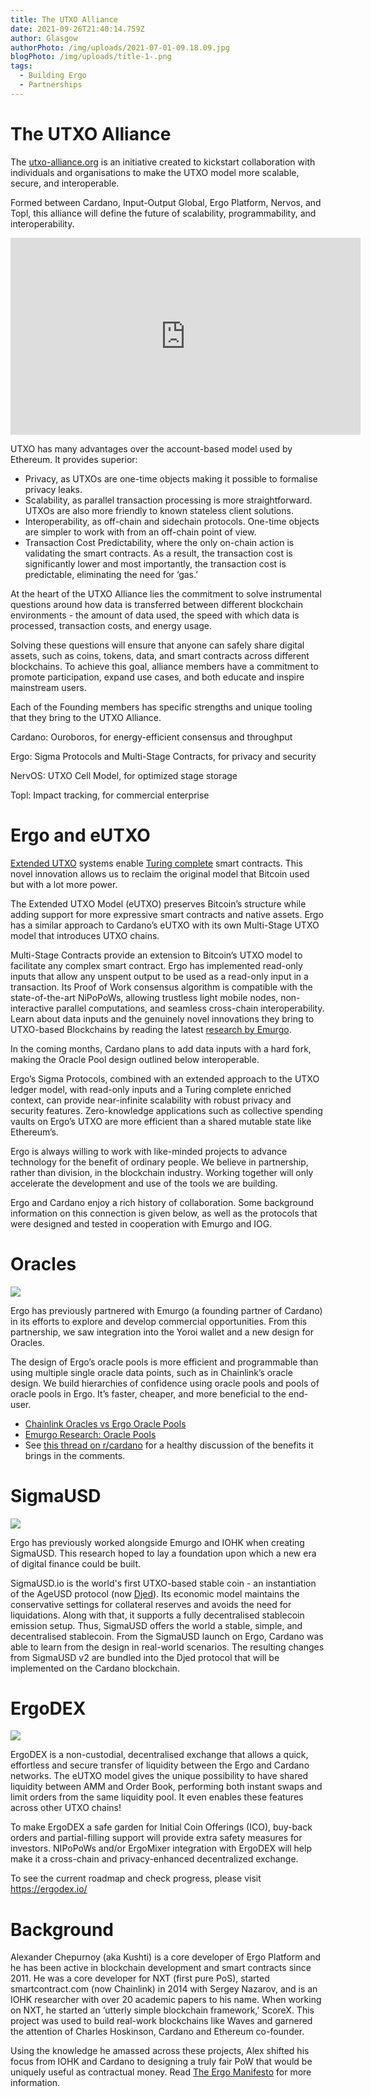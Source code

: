 ```yaml
---
title: The UTXO Alliance
date: 2021-09-26T21:40:14.759Z
author: Glasgow
authorPhoto: /img/uploads/2021-07-01-09.18.09.jpg
blogPhoto: /img/uploads/title-1-.png
tags:
  - Building Ergo
  - Partnerships
---
```

# The UTXO Alliance

The [utxo-alliance.org](https://utxo-alliance.org/) is an initiative created to kickstart collaboration with individuals and organisations to make the UTXO model more scalable, secure, and interoperable.

Formed between Cardano, Input-Output Global, Ergo Platform, Nervos, and Topl, this alliance will define the future of scalability, programmability, and interoperability. 

<iframe width="560" height="315" src="https://www.youtube.com/embed/PJfwhkPs2J4" title="YouTube video player" frameborder="0" allow="accelerometer; autoplay; clipboard-write; encrypted-media; gyroscope; picture-in-picture" allowfullscreen></iframe>

UTXO has many advantages over the account-based model used by Ethereum. It provides superior:

* Privacy, as UTXOs are one-time objects making it possible to formalise privacy leaks.
* Scalability, as parallel transaction processing is more straightforward. UTXOs are also more friendly to known stateless client solutions.
* Interoperability, as off-chain and sidechain protocols. One-time objects are simpler to work with from an off-chain point of view.
* Transaction Cost Predictability, where the only on-chain action is validating the smart contracts. As a result, the transaction cost is significantly lower and most importantly, the transaction cost is predictable, eliminating the need for ‘gas.’

At the heart of the UTXO Alliance lies the commitment to solve instrumental questions around how data is transferred between different blockchain environments - the amount of data used, the speed with which data is processed, transaction costs, and energy usage.

Solving these questions will ensure that anyone can safely share digital assets, such as coins, tokens, data, and smart contracts across different blockchains. To achieve this goal, alliance members have a commitment to promote participation, expand use cases, and both educate and inspire mainstream users.

Each of the Founding members has specific strengths and unique tooling that they bring to the UTXO Alliance.

Cardano: Ouroboros, for energy-efficient consensus and throughput

Ergo: Sigma Protocols and Multi-Stage Contracts, for privacy and security

NervOS: UTXO Cell Model, for optimized stage storage

Topl: Impact tracking, for commercial enterprise

# Ergo and eUTXO

[Extended UTXO](https://iohk.io/en/research/library/papers/the-extended-utxo-model/) systems enable [Turing complete](https://arxiv.org/abs/1806.10116) smart contracts. This novel innovation allows us to reclaim the original model that Bitcoin used but with a lot more power.

The Extended UTXO Model (eUTXO) preserves Bitcoin’s structure while adding support for more expressive smart contracts and native assets. Ergo has a similar approach to Cardano’s eUTXO with its own Multi-Stage UTXO model that introduces UTXO chains. 

Multi-Stage Contracts provide an extension to Bitcoin’s UTXO model to facilitate any complex smart contract. Ergo has implemented read-only inputs that allow any unspent output to be used as a read-only input in a transaction. Its Proof of Work consensus algorithm is compatible with the state-of-the-art NiPoPoWs, allowing trustless light mobile nodes, non-interactive parallel computations, and seamless cross-chain interoperability. Learn about data inputs and the genuinely novel innovations they bring to UTXO-based Blockchains by reading the latest [research by Emurgo](https://github.com/Emurgo/Emurgo-Research/blob/master/smart-contracts/Unlocking%20The%20Potential%20Of%20The%20UTXO%20Model.md).

In the coming months, Cardano plans to add data inputs with a hard fork, making the Oracle Pool design outlined below interoperable.

Ergo’s Sigma Protocols, combined with an extended approach to the UTXO ledger model, with read-only inputs and a Turing complete enriched context, can provide near-infinite scalability with robust privacy and security features. Zero-knowledge applications such as collective spending vaults on Ergo’s UTXO are more efficient than a shared mutable state like Ethereum’s.

Ergo is always willing to work with like-minded projects to advance technology for the benefit of ordinary people. We believe in partnership, rather than division, in the blockchain industry. Working together will only accelerate the development and use of the tools we are building.

Ergo and Cardano enjoy a rich history of collaboration. Some background information on this connection is given below, as well as the protocols that were designed and tested in cooperation with Emurgo and IOG.

# Oracles

![](https://lh5.googleusercontent.com/GavnzBX5QakWnKS2CIyP8iWJ2u66_hQL9uCQyDhMabT9LQW_gVqXOIEghgOOA6W5u3Nkm212FXjaBzzMp1p3AuMLbLI2eI7v5EjeuRU_H0TVZmUc5UgOKjLYWPJNNxhro47Ic_j2=s0)

Ergo has previously partnered with Emurgo (a founding partner of Cardano) in its efforts to explore and develop commercial opportunities. From this partnership, we saw integration into the Yoroi wallet and a new design for Oracles. 

The design of Ergo’s oracle pools is more efficient and programmable than using multiple single oracle data points, such as in Chainlink’s oracle design. We build hierarchies of confidence using oracle pools and pools of oracle pools in Ergo. It’s faster, cheaper, and more beneficial to the end-user.

* [Chainlink Oracles vs Ergo Oracle Pools](https://ergoplatform.org/en/blog/2021-04-27-chainlink-oracles-vs-ergo-oracle-pools/)
* [Emurgo Research: Oracle Pools](https://github.com/Emurgo/Emurgo-Research/blob/master/oracles/Oracle-Pools.md)
* See [this thread on r/cardano](https://www.reddit.com/r/cardano/comments/hgdy1d/emurgo_new_research_released_presenting_a_brand/) for a healthy discussion of the benefits it brings in the comments.

# SigmaUSD 

![](https://lh3.googleusercontent.com/2G2DaB_h6r3NM5Xl4ijvrd1Nwg92sOR4vfL16aQnAW94v9zxuV6cOOrIzucJi0Sl98jJqLFzIvDUOg165E8OCc48M6Yaarq01Cm_AVarnT5-0AgMhHBFGV4LjNfFhAtzw-xgAM48=s0)

Ergo has previously worked alongside Emurgo and IOHK when creating SigmaUSD. This research hoped to lay a foundation upon which a new era of digital finance could be built. 

SigmaUSD.io is the world's first UTXO-based stable coin - an instantiation of the AgeUSD protocol (now [Djed](https://iohk.io/en/blog/posts/2021/08/18/djed-implementing-algorithmic-stablecoins-for-proven-price-stability/)). Its economic model maintains the conservative settings for collateral reserves and avoids the need for liquidations. Along with that, it supports a fully decentralised stablecoin emission setup. Thus, SigmaUSD offers the world a stable, simple, and decentralised stablecoin. From the SigmaUSD launch on Ergo, Cardano was able to learn from the design in real-world scenarios. The resulting changes from SigmaUSD v2 are bundled into the Djed protocol that will be implemented on the Cardano blockchain.

# ErgoDEX

![](/img/uploads/tumblr_486f361b10c52d120dace53312245f71_4adb8900_2048.png)

ErgoDEX is a non-custodial, decentralised exchange that allows a quick, effortless and secure transfer of liquidity between the Ergo and Cardano networks. The eUTXO model gives the unique possibility to have shared liquidity between AMM and Order Book, performing both instant swaps and limit orders from the same liquidity pool. It even enables these features across other UTXO chains!

To make ErgoDEX a safe garden for Initial Coin Offerings (ICO), buy-back orders and partial-filling support will provide extra safety measures for investors. NIPoPoWs and/or ErgoMixer integration with ErgoDEX will help make it a cross-chain and privacy-enhanced decentralized exchange.

To see the current roadmap and check progress, please visit https://ergodex.io/

# Background

Alexander Chepurnoy (aka Kushti) is a core developer of Ergo Platform and he has been active in blockchain development and smart contracts since 2011. He was a core developer for NXT (first pure PoS), started smartcontract.com (now Chainlink) in 2014 with Sergey Nazarov, and is an IOHK researcher with over 20 academic papers to his name. When working on NXT, he started an ‘utterly simple blockchain framework,’ ScoreX. This project was used to build real-work blockchains like Waves and garnered the attention of Charles Hoskinson, Cardano and Ethereum co-founder.

Using the knowledge he amassed across these projects, Alex shifted his focus from IOHK and Cardano to designing a truly fair PoW that would be uniquely useful as contractual money. Read [The Ergo Manifesto](https://ergoplatform.org/en/blog/2021-04-26-the-ergo-manifesto/) for more information.